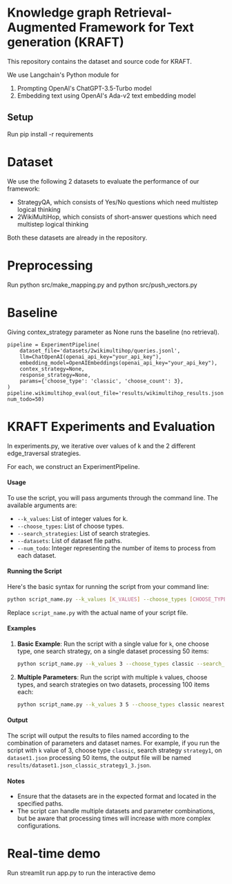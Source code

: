 
# Knowledge graph Retrieval-Augmented Framework for Text generation (KRAFT)

This repository contains the dataset and source code for KRAFT.

We use Langchain's Python module for
1) Prompting OpenAI's ChatGPT-3.5-Turbo model 
2) Embedding text using OpenAI's Ada-v2 text embedding model

## Setup

Run pip install -r requirements

# Dataset

We use the following 2 datasets to evaluate the performance of our framework:
- StrategyQA, which consists of Yes/No questions which need multistep logical thinking
- 2WikiMultiHop, which consists of short-answer questions which need multistep logical thinking

Both these datasets are already in the repository.

# Preprocessing

Run python src/make_mapping.py and python src/push_vectors.py

# Baseline

Giving contex_strategy parameter as None runs the baseline (no retrieval).

```
pipeline = ExperimentPipeline(
    dataset_file='datasets/2wikimultihop/queries.jsonl',
    llm=ChatOpenAI(openai_api_key="your_api_key"),
    embedding_model=OpenAIEmbeddings(openai_api_key="your_api_key"),
    contex_strategy=None,
    response_strategy=None,
    params={'choose_type': 'classic', 'choose_count': 3},
)
pipeline.wikimultihop_eval(out_file='results/wikimultihop_results.json', num_todo=50)
```

# KRAFT Experiments and Evaluation

In experiments.py, we iterative over values of k and the 2 different edge_traversal strategies.

For each, we construct an ExperimentPipeline.

#### Usage

To use the script, you will pass arguments through the command line. The available arguments are:

- `--k_values`: List of integer values for k.
- `--choose_types`: List of choose types.
- `--search_strategies`: List of search strategies.
- `--datasets`: List of dataset file paths.
- `--num_todo`: Integer representing the number of items to process from each dataset.

#### Running the Script

Here's the basic syntax for running the script from your command line:

```bash
python script_name.py --k_values [K_VALUES] --choose_types [CHOOSE_TYPES] --search_strategies [SEARCH_STRATEGIES] --datasets [DATASETS] --num_todo [NUM_TODO]
```

Replace `script_name.py` with the actual name of your script file.

#### Examples

1. **Basic Example**:
   Run the script with a single value for `k`, one choose type, one search strategy, on a single dataset processing 50 items:
   ```bash
   python script_name.py --k_values 3 --choose_types classic --search_strategies strategy1 --datasets dataset1.json --num_todo 50
   ```

2. **Multiple Parameters**:
   Run the script with multiple `k` values, choose types, and search strategies on two datasets, processing 100 items each:
   ```bash
   python script_name.py --k_values 3 5 --choose_types classic nearest_neighbor --search_strategies strategy1 strategy2 --datasets dataset1.json dataset2.json --num_todo 100
   ```

#### Output

The script will output the results to files named according to the combination of parameters and dataset names. For example, if you run the script with `k` value of 3, choose type `classic`, search strategy `strategy1`, on `dataset1.json` processing 50 items, the output file will be named `results/dataset1.json_classic_strategy1_3.json`.

#### Notes

- Ensure that the datasets are in the expected format and located in the specified paths.
- The script can handle multiple datasets and parameter combinations, but be aware that processing times will increase with more complex configurations.

# Real-time demo

Run streamlit run app.py to run the interactive demo
